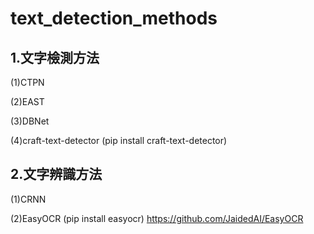 # text_detection_methods
## 1.文字檢測方法

(1)CTPN

(2)EAST

(3)DBNet

(4)craft-text-detector
(pip install craft-text-detector)

## 2.文字辨識方法

(1)CRNN

(2)EasyOCR (pip install easyocr) https://github.com/JaidedAI/EasyOCR

